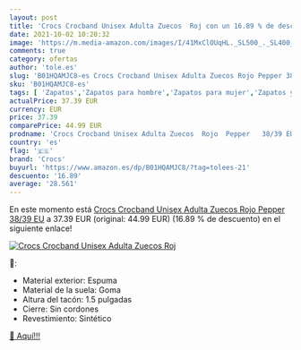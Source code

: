 ```yaml
---
layout: post
title: 'Crocs Crocband Unisex Adulta Zuecos  Roj con un 16.89 % de descuento'
date: 2021-10-02 10:20:32
image: 'https://m.media-amazon.com/images/I/41MxClOUqHL._SL500_._SL400_.jpg'
comments: true
category: ofertas
author: 'tole.es'
slug: 'B01HQAMJC8-es Crocs Crocband Unisex Adulta Zuecos Rojo Pepper 38/39 EU'
sku: 'B01HQAMJC8-es'
tags: [ 'Zapatos','Zapatos para hombre','Zapatos para mujer','Zapatos y complementos','Zuecos de mujer','Zuecos y mules de mujer','Zuecos y mules para hombre','crocs','zuecos', ]
actualPrice: 37.39 EUR
currency: EUR
price: 37.39
comparePrice: 44.99 EUR
prodname: 'Crocs Crocband Unisex Adulta Zuecos  Rojo  Pepper   38/39 EU'
country: 'es'
flag: '🇪🇸'
brand: 'Crocs'
buyurl: 'https://www.amazon.es/dp/B01HQAMJC8/?tag=tolees-21'
descuento: '16.89'
average: '28.561'
---
```


En este momento está [Crocs Crocband Unisex Adulta Zuecos  Rojo  Pepper   38/39 EU](https://www.amazon.es/dp/B01HQAMJC8/?tag=tolees-21) a 37.39 EUR (original: 44.99 EUR) (16.89 %  de descuento) en el siguiente enlace!

[![Crocs Crocband Unisex Adulta Zuecos  Roj](https://m.media-amazon.com/images/I/41MxClOUqHL._SL500_._SL400_.jpg)](https://www.amazon.es/dp/B01HQAMJC8/?tag=tolees-21)

🔎:

- Material exterior: Espuma
- Material de la suela: Goma
- Altura del tacón: 1.5 pulgadas
- Cierre: Sin cordones
- Revestimiento: Sintético

[🛒 Aquí!!!](https://www.amazon.es/dp/B01HQAMJC8/?tag=tolees-21)
